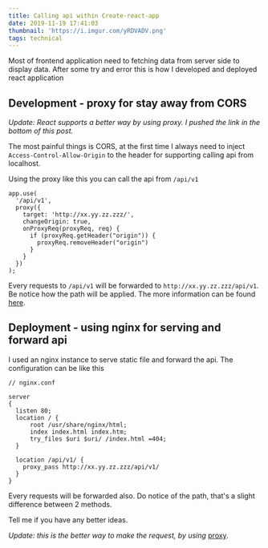 ```yaml
---
title: Calling api within Create-react-app 
date: 2019-11-19 17:41:03
thumbnail: 'https://i.imgur.com/yRDVADV.png'
tags: technical
---
```


Most of frontend application need to fetching data from server side to display data. After some try and error this is how I developed and deployed react application

<!-- more -->

## Development - proxy for stay away from CORS

_Update: React supports a better way by using proxy. I pushed the link in the bottom of this post._

The most painful things is CORS, at the first time I always need to inject `Access-Control-Allow-Origin` to the header for supporting calling api from localhost.

Using the proxy like this you can call the api from `/api/v1`

```
app.use(
  '/api/v1',
  proxy({
    target: 'http://xx.yy.zz.zzz/',
    changeOrigin: true,
    onProxyReq(proxyReq, req) {
      if (proxyReq.getHeader("origin")) {
        proxyReq.removeHeader("origin")
      }
    }
  })
);
```

Every requests to `/api/v1` will be forwarded to `http://xx.yy.zz.zzz/api/v1`. 
Be notice how the path will be applied. The more information can be found [here](https://create-react-app.dev/docs/proxying-api-requests-in-development/).

## Deployment - using nginx for serving and forward api

I used an nginx instance to serve static file and forward the api. The configuration can be like this

```
// nginx.conf

server 
{
  listen 80;
  location / {
      root /usr/share/nginx/html;
      index index.html index.htm;
      try_files $uri $uri/ /index.html =404;
  }

  location /api/v1/ {
    proxy_pass http://xx.yy.zz.zzz/api/v1/
  }
}
``` 

Every requests will be forwarded also. Do notice of the path, that's a slight difference between 2 methods.

Tell me if you have any better ideas.

_Update: this is the better way to make the request, by using_ [proxy](https://create-react-app.dev/docs/proxying-api-requests-in-development/). 